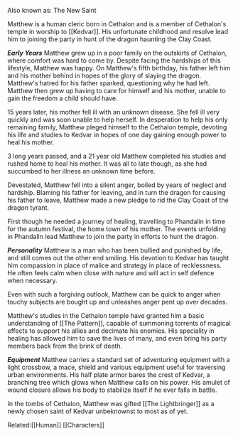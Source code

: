 Also known as: The New Saint


Matthew is a human cleric born in Cethalon and is a member of Cethalon's temple in worship to [[Kedvar]]. His unfortunate childhood and resolve lead him to joining the party in hunt of the dragon haunting the Clay Coast.

***Early Years***
Matthew grew up in a poor family on the outskirts of Cethalon, where comfort was hard to come by. Despite facing the hardships of this lifestyle, Matthew was happy. On Matthew's fifth birthday, his father left him and his mother behind in hopes of the glory of slaying the dragon. Matthew's hatred for his father sparked, questioning why he had left. Matthew then grew up having to care for himself and his mother, unable to gain the freedom a child should have.

15 years later, his mother fell ill with an unknown disease. She fell ill very quickly and was soon unable to help herself. In desperation to help his only remaining family, Matthew pleged himself to the Cethalon temple, devoting his life and studies to Kedvar in hopes of one day gaining enough power to heal his mother.

3 long years passed, and a 21 year old Matthew completed his studies and rushed home to heal his mother. It was all to late though, as she had succumbed to her illness an unknown time before.

Devestated, Matthew fell into a silent anger, boiled by years of neglect and hardship. Blaming his father for leaving, and in turn the dragon for causing his father to leave, Matthew made a new pledge to rid the Clay Coast of the dragon tyrant.

First though he needed a journey of healing, travelling to Phandalin in time for the autumn festival, the home town of his mother. The events unfolding in Phandalin lead Matthew to join the party in efforts to hunt the dragon.


***Personality***
Matthew is a man who has been bullied and punished by life, and still comes out the other end smiling. His devotion to Kedvar has taught him compassion in place of malice and strategy in place of recklessness. He often feels calm when close with nature and will act in self defence when necessary.

Even with such a forgiving outlook, Matthew can be quick to anger when touchy subjects are bought up and unleashes anger pent up over decades.

Matthew's studies in the Cethalon temple have granted him a basic understanding of [[The Pattern]], capable of summoning torrents of magical effects to support his allies and decimate his enemies. His speciality in healing has allowed him to save the lives of many, and even bring his party members back from the brink of death.


***Equipment***
Matthew carries a standard set of adventuring equipment with a light crossbow, a mace, shield and various equipment useful for traversing urban environments. His half plate armor bares the crest of Kedvar, a branching tree which glows when Matthew calls on his power. His amulet of wound closure allows his body to stabilize itself if he ever falls in battle.

In the tombs of Cethalon, Matthew was gifted [[The Lightbringer]] as a newly chosen saint of Kedvar unbeknownst to most as of yet.






Related:[[Human]] [[Characters]]